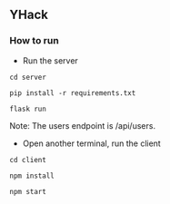 ## YHack

### How to run

- Run the server

```
cd server

pip install -r requirements.txt

flask run
```

Note: The users endpoint is /api/users.

- Open another terminal, run the client

```
cd client

npm install

npm start
```
